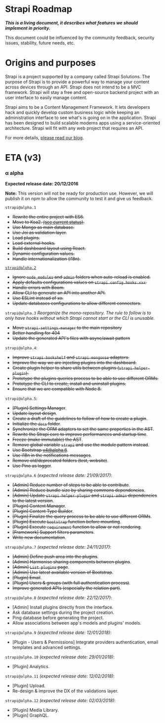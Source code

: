 # Strapi Roadmap

***This is a living document, it describes what features we should implement in priority.***

This document could be influenced by the community feedback, security issues, stability, future needs, etc.

# Origins and purposes

Strapi is a project supported by a company called Strapi Solutions. The purpose of Strapi is to provide a powerful way to manage your content across devices through an API. Strapi does not intend to be a MVC framework. Strapi will stay a free and open-source backend project with an user interface to easily manage content.

Strapi aims to be a Content Management Framework. It lets developers hack and quickly develop custom business logic while keeping an administration interface to see what's is going on in the application. Strapi has been designed to build scalable moderns apps using a service-oriented architecture. Strapi will fit with any web project that requires an API.

For more details, [please read our blog](http://blog.strapi.io).

# ETA (v3)

### α alpha
**Expected release date: 20/12/2016**

**Note:** This version will not be ready for production use. However, we will publish it on npm to allow the community to test it and give us feedback.

`strapi@alpha.1`
* ~~Rewrite the entire project with ES6.~~
* ~~Move to Koa2. [(see current status)](https://github.com/strapi/strapi/issues/41).~~
* ~~Use Mongo as main database.~~
* ~~Use Joi as validation layer.~~
* ~~Load plugins.~~
* ~~Load external hooks.~~
* ~~Build dashboard layout using React.~~
* ~~Dynamic configuration values.~~
* ~~Handle internationalization (i18n).~~

[`strapi@alpha.2`](https://github.com/strapi/strapi/pull/176)
* ~~Ignore `node_modules` and `admin` folders when auto-reload is enabled.~~
* ~~Apply defaults configurations values on `strapi.config.hooks.xxx`.~~
* ~~Handle errors with Boom.~~
* ~~Allow CLI to generate an API into another API.~~
* ~~Use ESLint instead of xo.~~
* ~~Update databases configurations to allow different connectors.~~

`strapi@alpha.3`
_Reorganize the mono-repository. The rule to follow is to only have hooks without which Strapi cannot start or the CLI is unusable._
- ~~Move `strapi-settings-manager` to the main repository~~
- ~~Better handling for 404~~
- ~~Update the generated API's files with async/await pattern~~

`strapi@alpha.4`:
- ~~Improve `strapi-bookshelf` and `strapi-mongoose` adapters.~~
- ~~Improve the way we are injecting plugins into the dashboard.~~
- ~~Create plugin helper to share utils between plugins (`strapi-helper-plugin`).~~
- ~~Prototype the plugins queries process to be able to use different ORMs.~~
- ~~Prototype the CLI to create, install and uninstall plugins.~~
- ~~Ensure that we are compatible with Node 8.~~

`strapi@alpha.5`:
- ~~[Plugin] Settings Manager~~.
- ~~Update layout design~~.
- ~~Create a draft of the guidelines to follow of how to create a plugin~~.
- ~~Initialize the `docs` folder~~.
- ~~Synchronize the ORM adapters to set the same properties in the AST~~.
- ~~Rewrite the Strapi core to improve performances and startup time~~.
- ~~Freeze (make immutable) the AST~~.
- ~~Remove global variable `strapi` and use the module pattern instead~~.
- ~~Use Bootstrap v4@alpha.6~~.
- ~~Use i18n in the notifications messages~~.
- ~~Remove old/deprecated folders (test, website)~~.
- ~~Use Pino as logger~~.

`strapi@alpha.6` *(expected release date: 21/09/2017)*:
- ~~[Admin] Reduce number of steps to be able to contribute~~.
- ~~[Admin] Reduce bundle size by sharing commons dependencies~~.
- ~~[Admin] Update `strapi-helper-plugin` and `strapi-admin` dependencies to the latest version~~.
- ~~[Plugin] Content Manager~~.
- ~~[Plugin] Content Type Builder~~.
- ~~[Plugin] Finalize the query process to be able to use different ORMs~~.
- ~~[Plugin] Execute `bootstrap` function before mounting~~.
- ~~[Plugin] Execute `requirement` function to allow or not rendering~~.
- ~~[Framework] Support filters parameters~~.
- ~~Write new documentation~~.

`strapi@alpha.7` *(expected release date: 24/11/2017)*:
- ~~[Admin] Define push area into the plugins~~.
- ~~[Admin] Harmonise sharing components between plugins~~.
- ~~[Admin] `List plugins` page~~.
- ~~[Admin] Use latest available version of Bootstrap~~.
- ~~[Plugin] Email~~.
- ~~[Plugin] Users & groups (with full authentication process)~~.
- ~~Improve generated APIs (especially the relation part)~~.

`strapi@alpha.8` *(expected release date: 22/12/2017)*:
- [Admin] Install plugins directly from the interface.
- Ask database settings during the project creation.
- Ping database before generating the project.
- Allow associations between app's models and plugins' models.

`strapi@alpha.9` *(expected release date: 12/01/2018)*:
- [Plugin - Users & Permissions] Integrate providers authentication, email templates and advanced settings.

`strapi@alpha.10` *(expected release date: 29/01/2018)*:
- [Plugin] Analytics.

`strapi@alpha.11` *(expected release date: 12/02/2018)*:
- [Plugin] Upload.
- Re-design & improve the DX of the validations layer.

`strapi@alpha.12` *(expected release date: 02/03/2018)*:
- [Plugin] Media Library.
- [Plugin] GraphQL.
